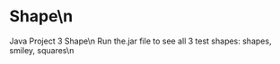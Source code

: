 # Shape\n
Java Project 3 Shape\n
Run the.jar file to see all 3 test shapes: shapes, smiley, squares\n

